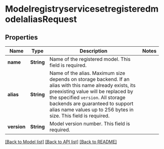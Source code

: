 # ModelregistryservicesetregisteredmodelaliasRequest

## Properties

Name | Type | Description | Notes
------------ | ------------- | ------------- | -------------
**name** | **String** | Name of the registered model. This field is required. | 
**alias** | **String** | Name of the alias. Maximum size depends on storage backend. If an alias with this name already exists, its preexisting value will be replaced by the specified `version`. All storage backends are guaranteed to support alias name values up to 256 bytes in size. This field is required. | 
**version** | **String** | Model version number. This field is required. | 

[[Back to Model list]](../README.md#documentation-for-models) [[Back to API list]](../README.md#documentation-for-api-endpoints) [[Back to README]](../README.md)


